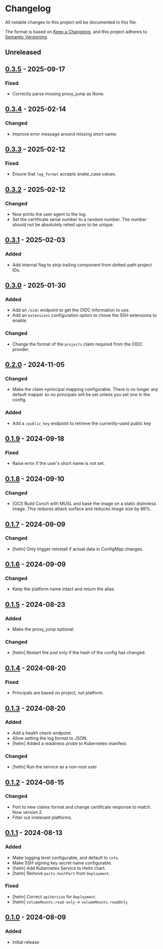 # Changelog

All notable changes to this project will be documented in this file.

The format is based on [Keep a Changelog](https://keepachangelog.com/en/1.0.0/), and this project adheres to [Semantic Versioning](https://semver.org/spec/v2.0.0.html).

## Unreleased

## [0.3.5] - 2025-09-17

### Fixed

- Correctly parse missing proxy_jump as None.

## [0.3.4] - 2025-02-14

### Changed

- Improve error message around missing short name.

## [0.3.3] - 2025-02-12

### Fixed

- Ensure that `log_format` accepts snake_case values.

## [0.3.2] - 2025-02-12

### Changed

- Now prints the user agent to the log.
- Set the certificate serial number to a random number. The number should not be absolutely relied upon to be unique.

## [0.3.1] - 2025-02-03

### Added

- Add internal flag to strip trailing component from dotted-path project IDs.

## [0.3.0] - 2025-01-30

### Added

- Add an `/oidc` endpoint to get the OIDC information to use.
- Add an `extensions` configuration option to chose the SSH extensions to enable.

### Changed

- Change the format of the `projects` claim required from the OIDC provder.

## [0.2.0] - 2024-11-05

### Changed

- Make the claim→principal mapping configurable.
  There is no longer any default mapper so no principals will be set unless you set one in the config.

### Added

- Add a `/public_key` endpoint to retrieve the currently-used public key

## [0.1.9] - 2024-09-18

### Fixed

- Raise error if the user's short name is not set.

## [0.1.8] - 2024-09-10

### Changed

- [OCI] Build Conch with MUSL and base the image on a static distroless image. This reduces attack surface and reduces image size by 66%.

## [0.1.7] - 2024-09-09

### Changed

- [helm] Only trigger reinstall if actual data in ConfigMap changes.

## [0.1.6] - 2024-09-09

### Changed

- Keep the platform name intact and return the alias.

## [0.1.5] - 2024-08-23

### Added

- Make the proxy_jump optional.

### Changed

- [helm] Restart the pod only if the hash of the config has changed.

## [0.1.4] - 2024-08-20

### Fixed

- Principals are based on project, not platform.

## [0.1.3] - 2024-08-20

### Added

- Add a health check endpoint.
- Allow setting the log format to JSON.
- [helm] Added a readiness probe to Kubernetes manifest.

### Changed

- [helm] Run the service as a non-root user

## [0.1.2] - 2024-08-15

### Changed

- Port to new claims format and change certificate response to match. Now version 2.
- Filter out irrelevant platforms.

## [0.1.1] - 2024-08-13

### Added

- Make logging level configurable, and default to `info`.
- Make SSH signing key secret name configurable.
- [helm] Add Kubernetes Service to Helm chart.
- [helm] Remove `ports.hostPort` from `Deployment`.

### Fixed

- [helm] Correct `apiVersion` for `Deployment`.
- [helm] `volumeMounts.read-only` → `volumeMounts.readOnly`

## [0.1.0] - 2024-08-09

### Added

- Initial release

[0.3.5]: https://github.com/isambard-sc/conch/releases/tag/0.3.5
[0.3.4]: https://github.com/isambard-sc/conch/releases/tag/0.3.4
[0.3.3]: https://github.com/isambard-sc/conch/releases/tag/0.3.3
[0.3.2]: https://github.com/isambard-sc/conch/releases/tag/0.3.2
[0.3.1]: https://github.com/isambard-sc/conch/releases/tag/0.3.1
[0.3.0]: https://github.com/isambard-sc/conch/releases/tag/0.3.0
[0.2.0]: https://github.com/isambard-sc/conch/releases/tag/0.2.0
[0.1.9]: https://github.com/isambard-sc/conch/releases/tag/0.1.9
[0.1.8]: https://github.com/isambard-sc/conch/releases/tag/0.1.8
[0.1.7]: https://github.com/isambard-sc/conch/releases/tag/0.1.7
[0.1.6]: https://github.com/isambard-sc/conch/releases/tag/0.1.6
[0.1.5]: https://github.com/isambard-sc/conch/releases/tag/0.1.5
[0.1.4]: https://github.com/isambard-sc/conch/releases/tag/0.1.4
[0.1.3]: https://github.com/isambard-sc/conch/releases/tag/0.1.3
[0.1.2]: https://github.com/isambard-sc/conch/releases/tag/0.1.2
[0.1.1]: https://github.com/isambard-sc/conch/releases/tag/0.1.1
[0.1.0]: https://github.com/isambard-sc/conch/releases/tag/0.1.0
